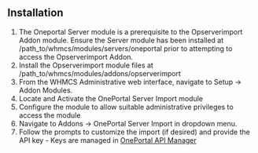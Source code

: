 ## Installation

1. The Oneportal Server module is a prerequisite to the Opserverimport Addon module. Ensure the Server module has been installed at /path_to/whmcs/modules/servers/oneportal prior to attempting to access the Opserverimport Addon.
2. Install the Opserverimport module files at /path_to/whmcs/modules/addons/opserverimport 
3. From the WHMCS Administrative web interface, navigate to Setup -> Addon Modules.
4. Locate and Activate the OnePortal Server Import module
5. Configure the module to allow suitable administrative privileges to access the module
6. Navigate to Addons -> OnePortal Server Import in dropdown menu. 
7. Follow the prompts to customize the import (if desired) and provide the API key - Keys are managed in [OnePortal API Manager](https://one.limestonenetworks.com/administrative/apilegacy.html)
